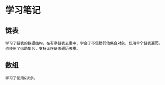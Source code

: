 # 学习笔记

  ## 链表
  	学习了链表的数据结构，在有序链表去重中，学会了不借助其他集合对象，仅用单个链表遍历。
  	也使用了借助集合，支持无序链表遍历去重。
  ## 数组
  	学习了使用&求余。